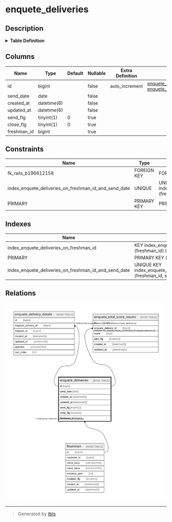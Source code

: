 # enquete_deliveries

## Description

<details>
<summary><strong>Table Definition</strong></summary>

```sql
CREATE TABLE `enquete_deliveries` (
  `id` bigint NOT NULL AUTO_INCREMENT,
  `send_date` date NOT NULL,
  `created_at` datetime(6) NOT NULL,
  `updated_at` datetime(6) NOT NULL,
  `send_flg` tinyint(1) DEFAULT '0',
  `close_flg` tinyint(1) DEFAULT '0',
  `freshman_id` bigint DEFAULT NULL,
  PRIMARY KEY (`id`),
  UNIQUE KEY `index_enquete_deliveries_on_freshman_id_and_send_date` (`freshman_id`,`send_date`),
  KEY `index_enquete_deliveries_on_freshman_id` (`freshman_id`),
  CONSTRAINT `fk_rails_b196612158` FOREIGN KEY (`freshman_id`) REFERENCES `freshmen` (`id`)
) ENGINE=InnoDB AUTO_INCREMENT=[Redacted by tbls] DEFAULT CHARSET=utf8mb4 COLLATE=utf8mb4_bin
```

</details>

## Columns

| Name | Type | Default | Nullable | Extra Definition | Children | Parents | Comment |
| ---- | ---- | ------- | -------- | ---------------- | -------- | ------- | ------- |
| id | bigint |  | false | auto_increment | [enquete_delivery_details](enquete_delivery_details.md) [enquete_total_score_results](enquete_total_score_results.md) |  |  |
| send_date | date |  | false |  |  |  |  |
| created_at | datetime(6) |  | false |  |  |  |  |
| updated_at | datetime(6) |  | false |  |  |  |  |
| send_flg | tinyint(1) | 0 | true |  |  |  |  |
| close_flg | tinyint(1) | 0 | true |  |  |  |  |
| freshman_id | bigint |  | true |  |  | [freshmen](freshmen.md) |  |

## Constraints

| Name | Type | Definition |
| ---- | ---- | ---------- |
| fk_rails_b196612158 | FOREIGN KEY | FOREIGN KEY (freshman_id) REFERENCES freshmen (id) |
| index_enquete_deliveries_on_freshman_id_and_send_date | UNIQUE | UNIQUE KEY index_enquete_deliveries_on_freshman_id_and_send_date (freshman_id, send_date) |
| PRIMARY | PRIMARY KEY | PRIMARY KEY (id) |

## Indexes

| Name | Definition |
| ---- | ---------- |
| index_enquete_deliveries_on_freshman_id | KEY index_enquete_deliveries_on_freshman_id (freshman_id) USING BTREE |
| PRIMARY | PRIMARY KEY (id) USING BTREE |
| index_enquete_deliveries_on_freshman_id_and_send_date | UNIQUE KEY index_enquete_deliveries_on_freshman_id_and_send_date (freshman_id, send_date) USING BTREE |

## Relations

![er](enquete_deliveries.svg)

---

> Generated by [tbls](https://github.com/k1LoW/tbls)
